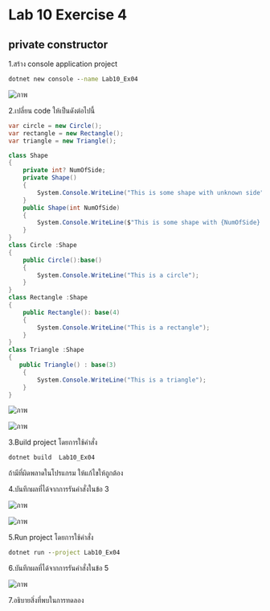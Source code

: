 # Lab 10 Exercise 4

## private constructor

1.สร้าง console application project

```cmd
dotnet new console --name Lab10_Ex04
```

![ภาพ](https://github.com/AnchisaPhetnoi/03376836-OOP-2566-Lab-10/assets/144197034/e0097a3a-9dbd-40b5-a4df-b9ce82e5be7e)

2.เปลี่ยน code ให้เป็นดังต่อไปนี้

```cs
var circle = new Circle();
var rectangle = new Rectangle();
var triangle = new Triangle();

class Shape
{
    private int? NumOfSide;
    private Shape()
    {
        System.Console.WriteLine("This is some shape with unknown side");
    }
    public Shape(int NumOfSide)
    {
        System.Console.WriteLine($"This is some shape with {NumOfSide} sides" );
    }
}
class Circle :Shape
{
    public Circle():base()
    {
        System.Console.WriteLine("This is a circle");
    }
}
class Rectangle :Shape
{
    public Rectangle(): base(4)
    {
        System.Console.WriteLine("This is a rectangle");
    }
}
class Triangle :Shape
{
   public Triangle() : base(3)
    {
        System.Console.WriteLine("This is a triangle");
    }
}
```

![ภาพ](https://github.com/AnchisaPhetnoi/03376836-OOP-2566-Lab-10/assets/144197034/15e8e1f7-18e8-4793-a07c-1207a885975a)

![ภาพ](https://github.com/AnchisaPhetnoi/03376836-OOP-2566-Lab-10/assets/144197034/a303f38c-d908-440c-b2a3-6bbc4f547c6c)

3.Build project โดยการใช้คำสั่ง

```cmd
dotnet build  Lab10_Ex04
```

ถ้ามีที่ผิดพลาดในโปรแกรม ให้แก้ไขให้ถูกต้อง

4.บันทึกผลที่ได้จากการรันคำสั่งในข้อ 3

![ภาพ](https://github.com/AnchisaPhetnoi/03376836-OOP-2566-Lab-10/assets/144197034/d80830d2-1539-4ba6-a006-803058a7207d)

![ภาพ](https://github.com/AnchisaPhetnoi/03376836-OOP-2566-Lab-10/assets/144197034/3fe69134-6655-4b5a-9fbd-2affa0d8e100)

5.Run project โดยการใช้คำสั่ง

```cmd
dotnet run --project Lab10_Ex04
```

6.บันทึกผลที่ได้จากการรันคำสั่งในข้อ 5

![ภาพ](https://github.com/AnchisaPhetnoi/03376836-OOP-2566-Lab-10/assets/144197034/9358f351-2879-43f7-a50f-7e1d9fd627fc)

7.อธิบายสิ่งที่พบในการทดลอง
